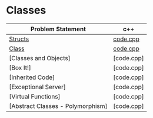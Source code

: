 # Classes

|Problem Statement|c++|
|---|---|
|[Structs](https://github.com/Lintik/hackerrank/blob/master/Languages/Cpp/Classes/Structs/c-tutorial-struct-English.pdf)|[code.cpp](https://github.com/Lintik/hackerrank/blob/master/Languages/Cpp/Classes/Structs/code.cpp)|
|[Class](https://github.com/Lintik/hackerrank/blob/master/Languages/Cpp/Classes/Class/c-tutorial-class-English.pdf)|[code.cpp](https://github.com/Lintik/hackerrank/blob/master/Languages/Cpp/Classes/Class/code.cpp)|
|[Classes and Objects]|[code.cpp]|
|[Box It!]|[code.cpp]|
|[Inherited Code]|[code.cpp]|
|[Exceptional Server]|[code.cpp]|
|[Virtual Functions]|[code.cpp]|
|[Abstract Classes - Polymorphism]|[code.cpp]|

